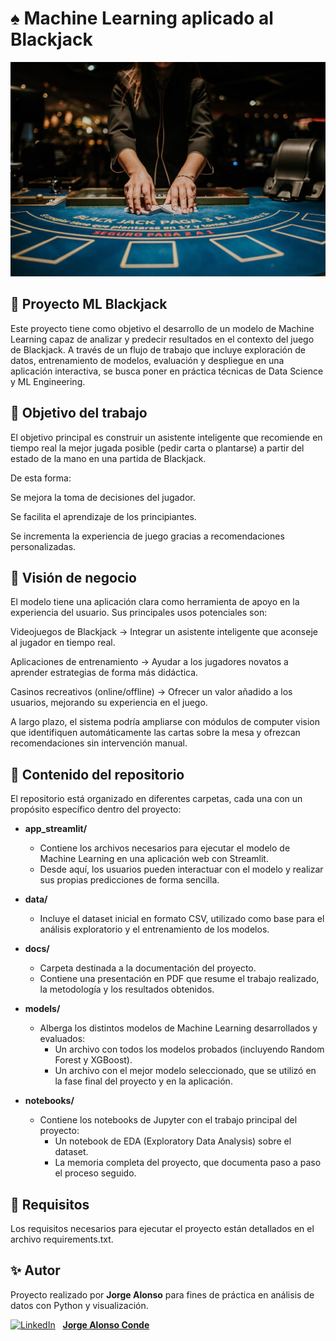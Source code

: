 # ♠️ Machine Learning aplicado al Blackjack
<p align="center">
  <img src="notebooks/Recursos_notebooks/portada.jpg" alt="ML - Black JAck. Jorge Alonso Conde" width="600">
</p>


## 🎲 Proyecto ML Blackjack

Este proyecto tiene como objetivo el desarrollo de un modelo de Machine Learning capaz de analizar y predecir resultados en el contexto del juego de Blackjack. A través de un flujo de trabajo que incluye exploración de datos, entrenamiento de modelos, evaluación y despliegue en una aplicación interactiva, se busca poner en práctica técnicas de Data Science y ML Engineering.

## 🎯 Objetivo del trabajo

El objetivo principal es construir un asistente inteligente que recomiende en tiempo real la mejor jugada posible (pedir carta o plantarse) a partir del estado de la mano en una partida de Blackjack.

De esta forma:

Se mejora la toma de decisiones del jugador.

Se facilita el aprendizaje de los principiantes.

Se incrementa la experiencia de juego gracias a recomendaciones personalizadas.

## 💼 Visión de negocio

El modelo tiene una aplicación clara como herramienta de apoyo en la experiencia del usuario. Sus principales usos potenciales son:

Videojuegos de Blackjack → Integrar un asistente inteligente que aconseje al jugador en tiempo real.

Aplicaciones de entrenamiento → Ayudar a los jugadores novatos a aprender estrategias de forma más didáctica.

Casinos recreativos (online/offline) → Ofrecer un valor añadido a los usuarios, mejorando su experiencia en el juego.

A largo plazo, el sistema podría ampliarse con módulos de computer vision que identifiquen automáticamente las cartas sobre la mesa y ofrezcan recomendaciones sin intervención manual.

## 🚀 Contenido del repositorio

El repositorio está organizado en diferentes carpetas, cada una con un propósito específico dentro del proyecto:

- **app_streamlit/**
  - Contiene los archivos necesarios para ejecutar el modelo de Machine Learning en una aplicación web con Streamlit.  
  - Desde aquí, los usuarios pueden interactuar con el modelo y realizar sus propias predicciones de forma sencilla.

- **data/**
  - Incluye el dataset inicial en formato CSV, utilizado como base para el análisis exploratorio y el entrenamiento de los modelos.

- **docs/**
  - Carpeta destinada a la documentación del proyecto.  
  - Contiene una presentación en PDF que resume el trabajo realizado, la metodología y los resultados obtenidos.

- **models/**
  - Alberga los distintos modelos de Machine Learning desarrollados y evaluados:
    - Un archivo con todos los modelos probados (incluyendo Random Forest y XGBoost).  
    - Un archivo con el mejor modelo seleccionado, que se utilizó en la fase final del proyecto y en la aplicación.

- **notebooks/**
  - Contiene los notebooks de Jupyter con el trabajo principal del proyecto:
    - Un notebook de EDA (Exploratory Data Analysis) sobre el dataset.  
    - La memoria completa del proyecto, que documenta paso a paso el proceso seguido.


## 📌 Requisitos

Los requisitos necesarios para ejecutar el proyecto están detallados en el archivo requirements.txt.

## ✨ Autor

Proyecto realizado por **Jorge Alonso** para fines de práctica en análisis de datos con Python y visualización.

[![LinkedIn](https://img.shields.io/badge/-LinkedIn-0077B5?logo=linkedin&logoColor=white&style=flat-square)](https://www.linkedin.com/in/jorge-alonso-conde) &nbsp; [**Jorge Alonso Conde**](https://www.linkedin.com/in/jorge-alonso-conde)
